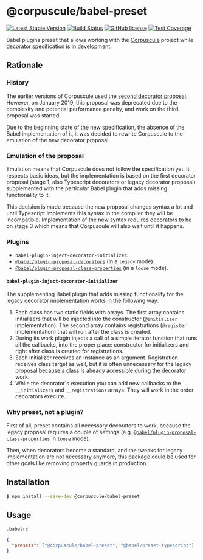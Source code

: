 # @corpuscule/babel-preset
[![Latest Stable Version](https://img.shields.io/npm/v/@corpuscule/babel-preset.svg)](https://www.npmjs.com/package/@corpuscule/babel-preset)
[![Build Status](https://travis-ci.com/corpusculejs/babel-preset.svg?branch=master)](https://travis-ci.org/corpusculejs/babel-preset)
[![GitHub license](https://img.shields.io/badge/license-MIT-blue.svg)](./LICENSE)
[![Test Coverage](https://img.shields.io/codecov/c/github/corpusculejs/babel-preset/master.svg)](https://codecov.io/gh/corpusculejs/babel-preset)

Babel plugins preset that allows working with the [Corpuscule](https://github.com/corpusculejs/corpuscule) project while
[decorator specification](https://github.com/tc39/proposal-decorators) is in development.

## Rationale
### History
The earlier versions of Corpuscule used the [second decorator proposal](https://github.com/tc39/proposal-decorators/tree/7fa580b40f2c19c561511ea2c978e307ae689a1b).
However, on January 2019, this proposal was deprecated due to the complexity and potential performance penalty, and
work on the third proposal was started.

Due to the beginning state of the new specification, the absence of the Babel implementation of it, it was decided to
rewrite Corpuscule to the emulation of the new decorator proposal.

### Emulation of the proposal
Emulation means that Corpuscule does not follow the specification yet. It respects basic ideas, but the implementation
is based on the first decorator proposal (stage 1, also Typescript decorators or legacy decorator proposal) supplemented
with the particular Babel plugin that adds missing functionality to it. 

This decision is made because the new proposal changes syntax a lot and until Typescript implements this syntax in the
compiler they will be incompatible. Implementation of the new syntax requires decorators to be on stage 3 which means
that Corpuscule will also wait until it happens.

### Plugins
* `babel-plugin-inject-decorator-initializer`.
* [`@babel/plugin-proposal-decorators`](https://babeljs.io/docs/en/babel-plugin-proposal-decorators) (in a `legacy`
mode).
* [`@babel/plugin-proposal-class-properties`](https://babeljs.io/docs/en/babel-plugin-proposal-class-properties) (in a
`loose` mode).

#### `babel-plugin-inject-decorator-initializer`
The supplementing Babel plugin that adds missing functionality for the legacy decorator implementation works in the
following way: 
1) Each class has two static fields with arrays. The first array contains initializers that will be injected into the
constructor (`@initializer` implementation). The second array contains registrations (`@register` implementation) that
will run after the class is created.
2) During its work plugin injects a call of a simple iterator function that runs all the callbacks, into the proper
place: constructor for initializers and right after class is created for registrations.
3) Each initializer receives an instance as an argument. Registration receives class target as well, but it is often
unnecessary for the legacy proposal because a class is already accessible during the decorator work. 
4) While the decorator's execution you can add new callbacks to the `__initializers` and `__registrations` arrays. They
will work in the order decorators execute.

### Why preset, not a plugin?
First of all, preset contains all necessary decorators to work, because the legacy proposal requires a couple of
settings (e.g. [`@babel/plugin-proposal-class-properties`](https://babeljs.io/docs/en/babel-plugin-proposal-class-properties)
in `loose` mode).

Then, when decorators become a  standard, and the tweaks for legacy implementation are not necessary anymore, this
package could be used for other goals like removing property guards in production. 

## Installation
```bash
$ npm install --save-dev @corpuscule/babel-preset
```

## Usage
`.babelrc`
```json
{
  "presets": ["@corpuscule/babel-preset", "@babel/preset-typescript"]
}
```